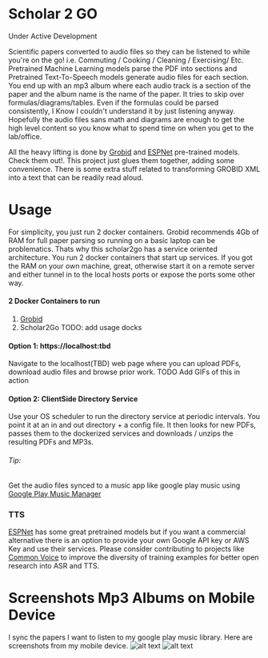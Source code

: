 # Scholar 2 GO
Under Active Development

Scientific papers converted to audio files so they can be listened to while you're on the go! i.e. Commuting / Cooking / Cleaning / Exercising/ Etc. Pretrained Machine Learning models parse the PDF into sections and Pretrained Text-To-Speech models generate audio files for each section. You end up with an mp3 album where each audio track is a section of the paper and the album name is the name of the paper. It tries to skip over formulas/diagrams/tables. Even if the formulas could be parsed consistently, I Know I couldn't understand it by just listening anyway. Hopefully the audio files sans math and diagrams are enough to get the high level content so you know what to spend time on when you get to the lab/office. 
 
 All the heavy lifting is done by [Grobid](https://github.com/kermitt2/grobid) and [ESPNet](https://github.com/espnet/espnet) pre-trained models. Check them out!. This project just glues them together, adding some convenience. There is some extra stuff related to transforming GROBID XML into a text that can be readily read aloud. 


# Usage
For simplicity, you just run 2 docker containers. Grobid recommends 4Gb of RAM for full paper parsing  so running on a basic laptop can be problematics. Thats why this scholar2go has a service oriented architecture. You run 2 docker containers that start up services. If you got the RAM on your own machine, great, otherwise start it on a remote server and either tunnel in to the local hosts ports or expose the ports some other way. 

#### 2 Docker Containers to run
1. [Grobid](https://grobid.readthedocs.io/en/latest/Grobid-docker/)
2. Scholar2Go TODO: add usage docks

#### Option 1: https://localhost:tbd
Navigate to the localhost(TBD) web page where you can upload PDFs, download audio files and browse prior work. TODO Add GIFs of this in action
#### Option 2: ClientSide Directory Service
Use your OS scheduler to run the directory service at periodic intervals. You point it at an in and out directory + a config file. It then looks for new PDFs, passes them to the dockerized services and downloads / unzips the resulting PDFs and MP3s. 

###### Tip:
Get the audio files synced to a music app like google play music using [Google Play Music Manager](https://support.google.com/googleplaymusic/answer/1075570?visit_id=637252457142778970-366532791&rd=2)

 ### TTS
[ESPNet](https://github.com/espnet/espnet) has some great pretrained models but if you want a commercial alternative there is an option to provide your own Google API key or AWS Key and use their services. Please consider contributing to projects like [Common Voice](https://voice.mozilla.org/en) to improve the diversity of training examples for better open research into ASR and TTS.

 # Screenshots Mp3 Albums on Mobile Device
 I sync the papers I want to listen to my google play music library. Here are screenshots from my mobile device. 
 ![alt text](demo_resources/mobile1.png)
 ![alt text](demo_resources/mobile2.png)


